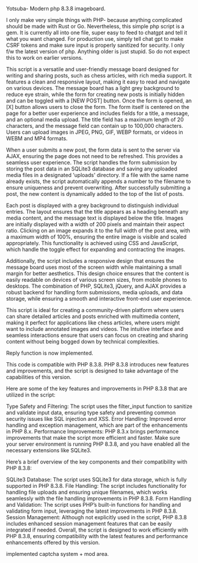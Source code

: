 Yotsuba-  Modern php 8.3.8 imageboard. 

I only make very simple things with PHP- because anything complicated should be made with Rust or Go. Nevertheless, this simple php script is a gem. It is currently all into one file, super easy to feed to chatgpt and tell it what you want changed. For production use, simply tell chat gpt to make CSRF tokens and make sure input is properly sanitized for security. I only f/w the latest version of php. Anything older is just stupid. So do not expect this to work on earlier versions. 

This script is a versatile and user-friendly message board designed for writing and sharing posts, such as chess articles, with rich media support. It features a clean and responsive layout, making it easy to read and navigate on various devices. The message board has a light grey background to reduce eye strain, while the form for creating new posts is initially hidden and can be toggled with a [NEW POST] button. Once the form is opened, an [X] button allows users to close the form. The form itself is centered on the page for a better user experience and includes fields for a title, a message, and an optional media upload. The title field has a maximum length of 20 characters, and the message field can contain up to 100,000 characters. Users can upload images in JPEG, PNG, GIF, WEBP formats, or videos in WEBM and MP4 formats.

When a user submits a new post, the form data is sent to the server via AJAX, ensuring the page does not need to be refreshed. This provides a seamless user experience. The script handles the form submission by storing the post data in an SQLite3 database and saving any uploaded media files in a designated 'uploads' directory. If a file with the same name already exists, the script automatically appends a number to the filename to ensure uniqueness and prevent overwriting. After successfully submitting a post, the new content is dynamically added to the top of the list of posts.

Each post is displayed with a grey background to distinguish individual entries. The layout ensures that the title appears as a heading beneath any media content, and the message text is displayed below the title. Images are initially displayed with a width of 200 pixels and maintain their aspect ratio. Clicking on an image expands it to the full width of the post area, with a maximum width of 100%, ensuring the entire image is visible and scaled appropriately. This functionality is achieved using CSS and JavaScript, which handle the toggle effect for expanding and contracting the images.

Additionally, the script includes a responsive design that ensures the message board uses most of the screen width while maintaining a small margin for better aesthetics. This design choice ensures that the content is easily readable on devices of various screen sizes, from mobile phones to desktops. The combination of PHP, SQLite3, jQuery, and AJAX provides a robust backend for handling form submissions, media uploads, and data storage, while ensuring a smooth and interactive front-end user experience.

This script is ideal for creating a community-driven platform where users can share detailed articles and posts enriched with multimedia content, making it perfect for applications like chess articles, where users might want to include annotated images and videos. The intuitive interface and seamless interactions ensure that users can focus on creating and sharing content without being bogged down by technical complexities.

Reply function is now implemented. 

This code is compatible with PHP 8.3.8. PHP 8.3.8 introduces new features and improvements, and the script is designed to take advantage of the capabilities of this version.

Here are some of the key features and improvements in PHP 8.3.8 that are utilized in the script:

Type Safety and Filtering: The script uses the filter_input function to sanitize and validate input data, ensuring type safety and preventing common security issues like SQL injection and XSS.
Error Handling: Improved error handling and exception management, which are part of the enhancements in PHP 8.x.
Performance Improvements: PHP 8.3.x brings performance improvements that make the script more efficient and faster.
Make sure your server environment is running PHP 8.3.8, and you have enabled all the necessary extensions like SQLite3.

Here’s a brief overview of the key components and their compatibility with PHP 8.3.8:

SQLite3 Database: The script uses SQLite3 for data storage, which is fully supported in PHP 8.3.8.
File Handling: The script includes functionality for handling file uploads and ensuring unique filenames, which works seamlessly with the file handling improvements in PHP 8.3.8.
Form Handling and Validation: The script uses PHP’s built-in functions for handling and validating form input, leveraging the latest improvements in PHP 8.3.8.
Session Management: Although not explicitly used in the script, PHP 8.3.8 includes enhanced session management features that can be easily integrated if needed.
Overall, the script is designed to work efficiently with PHP 8.3.8, ensuring compatibility with the latest features and performance enhancements offered by this version. 

implemented captcha system + mod area. 
